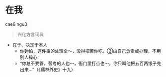 # 在我
cae6 ngu3
> 兴化方言词典
- 在于、决定于本人
  - 你覅怕，这件事的处理全～，没得把苦你吃。②由自己负责或办理，不用别人操心
  - “你总不要管，替考的人也～，衙门里打点也～，你只叫他把五百两银子兑出来…”（《儒林外史》十九）
